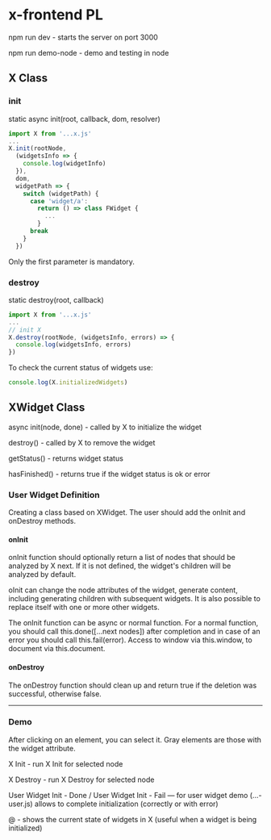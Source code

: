 # x-frontend PL

npm run dev - starts the server on port 3000

npm run demo-node - demo and testing in node



## X Class

### init

static async init(root, callback, dom, resolver)

```js
import X from '...x.js'
...
X.init(rootNode,
  (widgetsInfo => {
    console.log(widgetInfo)
  }),
  dom,
  widgetPath => {
    switch (widgetPath) {
      case 'widget/a':
        return () => class FWidget {
          ...
        }
      break
    }
  })
```

Only the first parameter is mandatory.


### destroy

static destroy(root, callback)

```js
import X from '...x.js'
...
// init X
X.destroy(rootNode, (widgetsInfo, errors) => {
  console.log(widgetsInfo, errors)
})
```

To check the current status of widgets use:
```js
console.log(X.initializedWidgets)
```



## XWidget Class

async init(node, done) - called by X to initialize the widget

destroy() - called by X to remove the widget

getStatus() - returns widget status

hasFinished() - returns true if the widget status is ok or error



### User Widget Definition

Creating a class based on XWidget.
The user should add the onInit and onDestroy methods.

#### onInit

onInit function should optionally return a list of nodes that should be analyzed by X next. If it is not defined, the widget's children will be analyzed by default.

oInit can change the node attributes of the widget, generate content, including generating children with subsequent widgets. It is also possible to replace itself with one or more other widgets.

The onInit function can be async or normal function.
For a normal function, you should call this.done([...next nodes]) after completion and in case of an error you should call this.fail(error).
Access to window via this.window, to document via this.document.

#### onDestroy

The onDestroy function should clean up and return true if the deletion was successful, otherwise false.


---


### Demo

After clicking on an element, you can select it. Gray elements are those with the widget attribute.

X Init - run X Init for selected node

X Destroy - run X Destroy for selected node

User Widget Init - Done / User Widget Init - Fail — for user widget demo (...-user.js) allows to complete initialization (correctly or with error)

@ - shows the current state of widgets in X (useful when a widget is being initialized)
